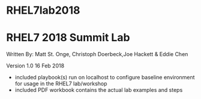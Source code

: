 # RHEL7lab2018
# RHEL7 2018 Summit Lab
Written By: Matt St. Onge, Christoph Doerbeck,Joe Hackett & Eddie Chen


Version 1.0 16 Feb 2018 
* included playbook(s) run on localhost to configure baseline environment for usage in the RHEL7 lab/workshop
* included PDF workbook contains the actual lab examples and steps
